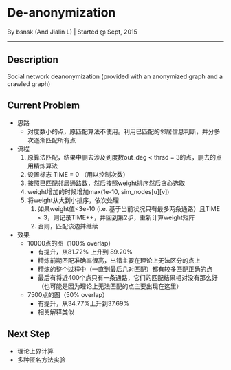 # De-anonymization
By bsnsk (And Jialin L) | Started @ Sept, 2015
***

## Description
Social network deanonymization (provided with an anonymized graph and a crawled graph)

## Current Problem

- 思路
	- 对度数小的点，原匹配算法不使用。利用已匹配的邻居信息判断，并分多次逐渐匹配所有点
- 流程
	1. 原算法匹配，结果中删去涉及到度数out_deg < thrsd = 3的点，删去的点用精炼算法
	2. 设置标志 TIME = 0 （用以控制次数）
	3. 按照已匹配邻居通路数，然后按照weight排序然后贪心选取
	4. weight增加的时候增加max(1e-10, sim_nodes[u][v])
	5. 将weight从大到小排序，依次处理
		1. 如果weight值<3e-10 (i.e. 基于当前状况只有最多两条通路）且TIME < 3，则记录TIME++，并回到第2步，重新计算weight矩阵
		2. 否则，匹配该边并继续
- 效果
	- 10000点的图（100% overlap）
		- 有提升，从81.72% 上升到 89.20%
		- 精炼前期匹配准确率很高，出错主要在理论上无法区分的点上
		- 精炼的整个过程中（一直到最后几对匹配）都有较多匹配正确的点
		- 最后有将近400个点只有一条通路，它们的匹配结果相对没有那么好（也可能是因为理论上无法匹配的点主要出现在这里）
	- 7500点的图（50% overlap）
		- 有提升，从34.77%上升到37.69%
		- 相关解释类似

## Next Step

- 理论上界计算
- 多种匿名方法实验
